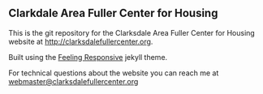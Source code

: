 ## Clarkdale Area Fuller Center for Housing

This is the git repository for the Clarksdale Area Fuller Center for Housing
website at http://clarksdalefullercenter.org.

Built using the [Feeling Responsive](http://phlow.github.io/feeling-responsive/) jekyll theme.

For technical questions about the website you can reach me at
[webmaster@clarksdalefullercenter.org](mailto:webmaster@clarksdalefullercenter.org)
